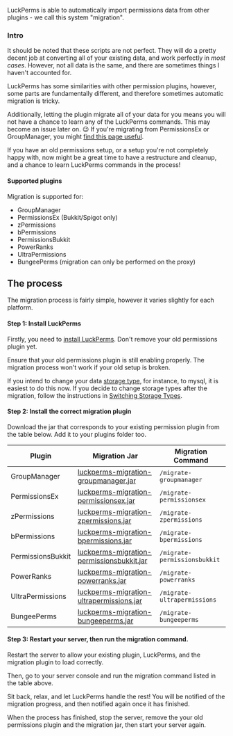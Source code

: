 LuckPerms is able to automatically import permissions data from other plugins - we call this system "migration".

### Intro
It should be noted that these scripts are not perfect. They will do a pretty decent job at converting all of your existing data, and work perfectly in *most cases*. However, not all data is the same, and there are sometimes things I haven't accounted for.

LuckPerms has some similarities with other permission plugins, however, some parts are fundamentally different, and therefore sometimes automatic migration is tricky.

Additionally, letting the plugin migrate all of your data for you means you will not have a chance to learn any of the LuckPerms commands. This may become an issue later on. 😉 If you're migrating from PermissionsEx or GroupManager, you might [find this page useful](GM-&-PEX-Command-Equivalents).

If you have an old permissions setup, or a setup you're not completely happy with, now might be a great time to have a restructure and cleanup, and a chance to learn LuckPerms commands in the process!


#### Supported plugins
Migration is supported for:

* GroupManager
* PermissionsEx (Bukkit/Spigot only)
* zPermissions
* bPermissions
* PermissionsBukkit
* PowerRanks
* UltraPermissions
* BungeePerms (migration can only be performed on the proxy)

## The process
The migration process is fairly simple, however it varies slightly for each platform.

#### Step 1: Install LuckPerms

Firstly, you need to [install LuckPerms](Installation). Don't remove your old permissions plugin yet.

Ensure that your old permissions plugin is still enabling properly. The migration process won't work if your old setup is broken.

If you intend to change your data [storage type](Storage-types), for instance, to mysql, it is easiest to do this now. If you decide to change storage types after the migration, follow the instructions in [Switching Storage Types](Switching-storage-types).

#### Step 2: Install the correct migration plugin

Download the jar that corresponds to your existing permission plugin from the table below. Add it to your plugins folder too.

| Plugin            | Migration Jar                                                | Migration Command            |
| ----------------- | ------------------------------------------------------------ | ---------------------------- |
| GroupManager      | [luckperms-migration-groupmanager.jar](https://ci.lucko.me/job/luckperms-migration/lastSuccessfulBuild/artifact/groupmanager/build/libs/luckperms-migration-groupmanager.jar) | `/migrate-groupmanager`      |
| PermissionsEx     | [luckperms-migration-permissionsex.jar](https://ci.lucko.me/job/luckperms-migration/lastSuccessfulBuild/artifact/permissionsex/build/libs/luckperms-migration-permissionsex.jar) | `/migrate-permissionsex`     |
| zPermissions      | [luckperms-migration-zpermissions.jar](https://ci.lucko.me/job/luckperms-migration/lastSuccessfulBuild/artifact/zpermissions/build/libs/luckperms-migration-zpermissions.jar) | `/migrate-zpermissions`      |
| bPermissions      | [luckperms-migration-bpermissions.jar](https://ci.lucko.me/job/luckperms-migration/lastSuccessfulBuild/artifact/bpermissions/build/libs/luckperms-migration-bpermissions.jar) | `/migrate-bpermissions`      |
| PermissionsBukkit | [luckperms-migration-permissionsbukkit.jar](https://ci.lucko.me/job/luckperms-migration/lastSuccessfulBuild/artifact/permissionsbukkit/build/libs/luckperms-migration-permissionsbukkit.jar) | `/migrate-permissionsbukkit` |
| PowerRanks        | [luckperms-migration-powerranks.jar](https://ci.lucko.me/job/luckperms-migration/lastSuccessfulBuild/artifact/powerranks/build/libs/luckperms-migration-powerranks.jar) | `/migrate-powerranks`        |
| UltraPermissions  | [luckperms-migration-ultrapermissions.jar](https://ci.lucko.me/job/luckperms-migration/lastSuccessfulBuild/artifact/ultrapermissions/build/libs/luckperms-migration-ultrapermissions.jar) | `/migrate-ultrapermissions` |
| BungeePerms       | [luckperms-migration-bungeeperms.jar](https://ci.lucko.me/job/luckperms-migration/lastSuccessfulBuild/artifact/bungeeperms/build/libs/luckperms-migration-bungeeperms.jar) | `/migrate-bungeeperms`       |

#### Step 3: Restart your server, then run the migration command.

Restart the server to allow your existing plugin, LuckPerms, and the migration plugin to load correctly.

Then, go to your server console and run the migration command listed in the table above.

Sit back, relax, and let LuckPerms handle the rest! You will be notified of the migration progress, and then notified again once it has finished.

When the process has finished, stop the server, remove the your old permissions plugin and the migration jar, then start your server again.
